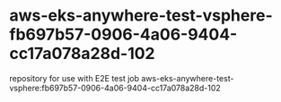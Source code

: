 # aws-eks-anywhere-test-vsphere-fb697b57-0906-4a06-9404-cc17a078a28d-102
repository for use with E2E test job aws-eks-anywhere-test-vsphere:fb697b57-0906-4a06-9404-cc17a078a28d-102
